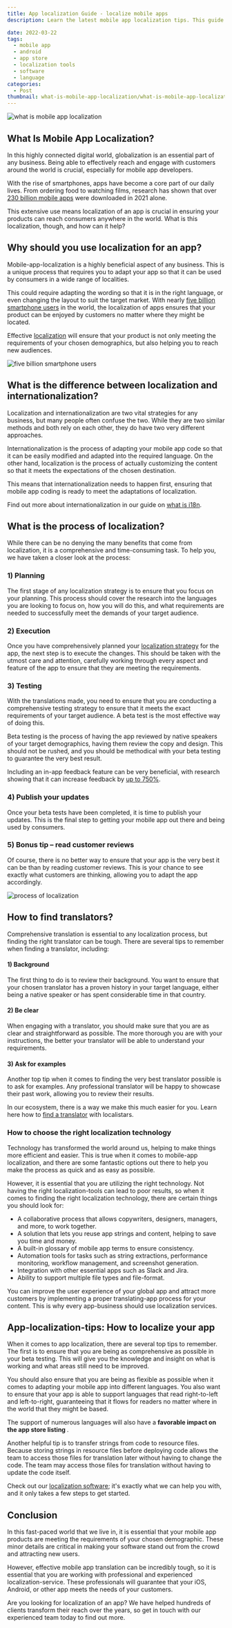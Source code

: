 ```yaml
---
title: App localization Guide - localize mobile apps	
description: Learn the latest mobile app localization tips. This guide is for you if you want to find out what ✅ app localization is.

date: 2022-03-22
tags:
  - mobile app
  - android
  - app store
  - localization tools
  - software
  - language
categories:
  - Post
thumbnail: what-is-mobile-app-localization/what-is-mobile-app-localization.webp
---
```



![what is mobile app localization](what-is-mobile-app-localization.webp "what is mobile app localization")


## What Is Mobile App Localization?
In this highly connected digital world, globalization is an essential part of any business. Being able to effectively reach and engage with customers around the world is crucial, especially for mobile app developers. 

With the rise of smartphones, apps have become a core part of our daily lives. From ordering food to watching films, research has shown that over <a href="https://www.statista.com/statistics/271644/worldwide-free-and-paid-mobile-app-store-downloads/" title="230 billion mobile apps">230 billion mobile apps</a>  were downloaded in 2021 alone. 

This extensive use means localization of an app is crucial in ensuring your products can reach consumers anywhere in the world. What is this localization, though, and how can it help?

 
## Why should you use localization for an app?
Mobile-app-localization is a highly beneficial aspect of any business. This is a unique process that requires you to adapt your app so that it can be used by consumers in a wide range of localities. 

This could require adapting the wording so that it is in the right language, or even changing the layout to suit the target market. With nearly <a href="https://www.statista.com/statistics/274774/forecast-of-mobile-phone-users-worldwide/" title="five billion smartphone users">five billion smartphone users</a> in the world, the localization of apps ensures that your product can be enjoyed by customers no matter where they might be located. 

Effective <a href="/blog/localization/" title="localization">localization</a> will ensure that your product is not only meeting the requirements of your chosen demographics, but also helping you to reach new audiences. 

![five billion smartphone users](smartphone-users.webp "five billion smartphone users")

 
## What is the difference between localization and internationalization?
Localization and internationalization are two vital strategies for any business, but many people often confuse the two. While they are two similar methods and both rely on each other, they do have two very different approaches. 

Internationalization is the process of adapting your mobile app code so that it can be easily modified and adapted into the required language. On the other hand, localization is the process of actually customizing the content so that it meets the expectations of the chosen destination. 

This means that internationalization needs to happen first, ensuring that mobile app coding is ready to meet the adaptations of localization. 

Find out more about internationalization in our guide on <a href="/blog/what-is-i18n/" title="what is i18n">what is i18n</a>.




## What is the process of localization?

While there can be no denying the many benefits that come from localization, it is a comprehensive and time-consuming task. To help you, we have taken a closer look at the process:


### 1)  	Planning 
The first stage of any localization strategy is to ensure that you focus on your planning. This process should cover the research into the languages you are looking to focus on, how you will do this, and what requirements are needed to successfully meet the demands of your target audience. 
 
### 2)  	Execution 
Once you have comprehensively planned your <a href="/blog/localization-strategy" title="localization strategy">localization strategy</a> for the app, the next step is to execute the changes. This should be taken with the utmost care and attention, carefully working through every aspect and feature of the app to ensure that they are meeting the requirements. 

### 3)  	Testing 
With the translations made, you need to ensure that you are conducting a comprehensive testing strategy to ensure that it meets the exact requirements of your target audience.  A beta test is the most effective way of doing this. 

Beta testing is the process of having the app reviewed by native speakers of your target demographics, having them review the copy and design. This should not be rushed, and you should be methodical with your beta testing to guarantee the very best result. 

Including an in-app feedback feature can be very beneficial, with research showing that it can increase feedback by <a href="https://instabug.com/blog/benefits-of-in-app-feedback-during-beta-testing/?src=InstabugBlog&mdm=internal&ref=mobile_app_localization" title="up to 750%">up to 750%</a>.

### 4)  	Publish your updates
Once your beta tests have been completed, it is time to publish your updates. This is the final step to getting your mobile app out there and being used by consumers. 

### 5)  	Bonus tip – read customer reviews 
Of course, there is no better way to ensure that your app is the very best it can be than by reading customer reviews. This is your chance to see exactly what customers are thinking, allowing you to adapt the app accordingly. 

![process of localization](process-of-localization.webp "process of localization")

 
## How to find translators?
Comprehensive translation is essential to any localization process, but finding the right translator can be tough. There are several tips to remember when finding a translator, including:


#### 1)  	Background 
The first thing to do is to review their background. You want to ensure that your chosen translator has a proven history in your target language, either being a native speaker or has spent considerable time in that country. 
 
#### 2)  	Be clear  
When engaging with a translator, you should make sure that you are as clear and straightforward as possible. The more thorough you are with your instructions, the better your translator will be able to understand your requirements. 

#### 3)  	Ask for examples  
Another top tip when it comes to finding the very best translator possible is to ask for examples. Any professional translator will be happy to showcase their past work, allowing you to review their results. 

In our ecosystem, there is a way we make this much easier for you. Learn here how to <a href="https://www.localistars.com/en/translator/" title="find a translator">find a translator</a> with localistars.


### How to choose the right localization technology 
Technology has transformed the world around us, helping to make things more efficient and easier. This is true when it comes to mobile-app localization, and there are some fantastic options out there to help you make the process as quick and as easy as possible. 

However, it is essential that you are utilizing the right technology. Not having the right localization-tools can lead to poor results, so when it comes to finding the right localization technology, there are certain things you should look for:

-	A collaborative process that allows copywriters, designers, managers, and more, to work together. 
-	A solution that lets you reuse app strings and content, helping to save you time and money. 
-	A built-in glossary of mobile app terms to ensure consistency. 
-	Automation tools for tasks such as string extractions, performance monitoring, workflow management, and screenshot generation. 
-	Integration with other essential apps such as Slack and Jira. 
-	Ability to support multiple file types and file-format.

You can improve the user experience of your global app and attract more customers by implementing a proper translating-app process for your content. This is why every app-business should use localization services.

 
## App-localization-tips: How to localize your app 
When it comes to app localization, there are several top tips to remember. The first is to ensure that you are being as comprehensive as possible in your beta testing. This will give you the knowledge and insight on what is working and what areas still need to be improved. 

You should also ensure that you are being as flexible as possible when it comes to adapting your mobile app into different languages. You also want to ensure that your app is able to support languages that read right-to-left and left-to-right, guaranteeing that it flows for readers no matter where in the world that they might be based. 

The support of numerous languages will also have a <b>favorable impact on the app store listing </b>.

Another helpful tip is to transfer strings from code to resource files. Because storing strings in resource files before deploying code allows the team to access those files for translation later without having to change the code. The team may access those files for translation without having to update the code itself.

Check out our <a href="https://locize.com" title="localization software">localization software</a>; it's exactly what we can help you with, and it only takes a few steps to get started.

 
## Conclusion 
In this fast-paced world that we live in, it is essential that your mobile app products are meeting the requirements of your chosen demographic. These minor details are critical in making your software stand out from the crowd and attracting new users.

However, effective mobile app translation can be incredibly tough, so it is essential that you are working with professional and experienced localization-service. These professionals will guarantee that your iOS, Android, or other app meets the needs of your customers.

Are you looking for localization of an app? We have helped hundreds of clients transform their reach over the years, so get in touch with our experienced team today to find out more. 
